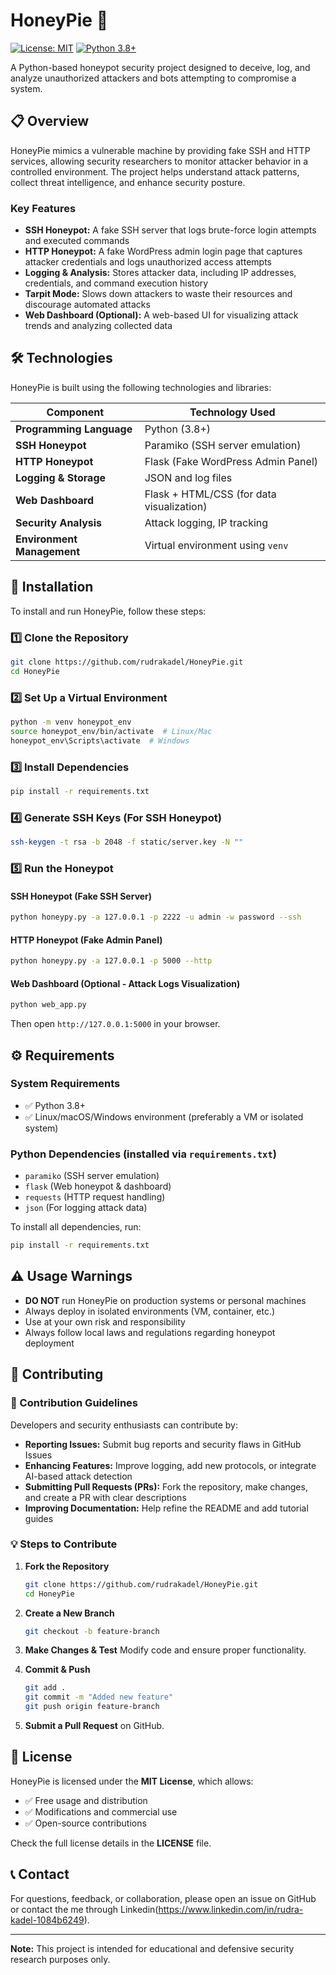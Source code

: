 # HoneyPie 🍯

[![License: MIT](https://img.shields.io/badge/License-MIT-yellow.svg)](https://opensource.org/licenses/MIT)
[![Python 3.8+](https://img.shields.io/badge/python-3.8+-blue.svg)](https://www.python.org/downloads/)

A Python-based honeypot security project designed to deceive, log, and analyze unauthorized attackers and bots attempting to compromise a system.

## 📋 Overview

HoneyPie mimics a vulnerable machine by providing fake SSH and HTTP services, allowing security researchers to monitor attacker behavior in a controlled environment. The project helps understand attack patterns, collect threat intelligence, and enhance security posture.

### Key Features

* **SSH Honeypot:** A fake SSH server that logs brute-force login attempts and executed commands
* **HTTP Honeypot:** A fake WordPress admin login page that captures attacker credentials and logs unauthorized access attempts
* **Logging & Analysis:** Stores attacker data, including IP addresses, credentials, and command execution history
* **Tarpit Mode:** Slows down attackers to waste their resources and discourage automated attacks
* **Web Dashboard (Optional):** A web-based UI for visualizing attack trends and analyzing collected data

## 🛠️ Technologies

HoneyPie is built using the following technologies and libraries:

| Component | Technology Used |
|-----------|----------------|
| **Programming Language** | Python (3.8+) |
| **SSH Honeypot** | Paramiko (SSH server emulation) |
| **HTTP Honeypot** | Flask (Fake WordPress Admin Panel) |
| **Logging & Storage** | JSON and log files |
| **Web Dashboard** | Flask + HTML/CSS (for data visualization) |
| **Security Analysis** | Attack logging, IP tracking |
| **Environment Management** | Virtual environment using `venv` |

## 🚀 Installation

To install and run HoneyPie, follow these steps:

### 1️⃣ Clone the Repository

```sh
git clone https://github.com/rudrakadel/HoneyPie.git
cd HoneyPie
```

### 2️⃣ Set Up a Virtual Environment

```sh
python -m venv honeypot_env
source honeypot_env/bin/activate  # Linux/Mac
honeypot_env\Scripts\activate  # Windows
```

### 3️⃣ Install Dependencies

```sh
pip install -r requirements.txt
```

### 4️⃣ Generate SSH Keys (For SSH Honeypot)

```sh
ssh-keygen -t rsa -b 2048 -f static/server.key -N ""
```

### 5️⃣ Run the Honeypot

#### SSH Honeypot (Fake SSH Server)

```sh
python honeypy.py -a 127.0.0.1 -p 2222 -u admin -w password --ssh
```

#### HTTP Honeypot (Fake Admin Panel)

```sh
python honeypy.py -a 127.0.0.1 -p 5000 --http
```

#### Web Dashboard (Optional - Attack Logs Visualization)

```sh
python web_app.py
```

Then open `http://127.0.0.1:5000` in your browser.

## ⚙️ Requirements

### System Requirements

- ✅ Python 3.8+
- ✅ Linux/macOS/Windows environment (preferably a VM or isolated system)

### Python Dependencies (installed via `requirements.txt`)

- `paramiko` (SSH server emulation)
- `flask` (Web honeypot & dashboard)
- `requests` (HTTP request handling)
- `json` (For logging attack data)

To install all dependencies, run:

```sh
pip install -r requirements.txt
```

## ⚠️ Usage Warnings

- **DO NOT** run HoneyPie on production systems or personal machines
- Always deploy in isolated environments (VM, container, etc.)
- Use at your own risk and responsibility
- Always follow local laws and regulations regarding honeypot deployment

## 👥 Contributing

### 🔧 Contribution Guidelines

Developers and security enthusiasts can contribute by:

- **Reporting Issues:** Submit bug reports and security flaws in GitHub Issues
- **Enhancing Features:** Improve logging, add new protocols, or integrate AI-based attack detection
- **Submitting Pull Requests (PRs):** Fork the repository, make changes, and create a PR with clear descriptions
- **Improving Documentation:** Help refine the README and add tutorial guides

### 💡 Steps to Contribute

1. **Fork the Repository**
   ```sh
   git clone https://github.com/rudrakadel/HoneyPie.git
   cd HoneyPie
   ```

2. **Create a New Branch**
   ```sh
   git checkout -b feature-branch
   ```

3. **Make Changes & Test**
   Modify code and ensure proper functionality.

4. **Commit & Push**
   ```sh
   git add .
   git commit -m "Added new feature"
   git push origin feature-branch
   ```

5. **Submit a Pull Request** on GitHub.

## 📜 License

HoneyPie is licensed under the **MIT License**, which allows:
- ✅ Free usage and distribution
- ✅ Modifications and commercial use
- ✅ Open-source contributions

Check the full license details in the **LICENSE** file.

## 📞 Contact

For questions, feedback, or collaboration, please open an issue on GitHub or contact the me through Linkedin(https://www.linkedin.com/in/rudra-kadel-1084b6249).

---

**Note:** This project is intended for educational and defensive security research purposes only.
